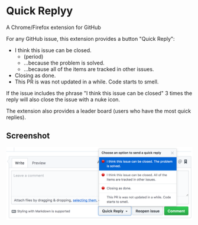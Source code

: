 # Quick Replyy

A Chrome/Firefox extension for GitHub

For any GitHub issue, this extension provides a button "Quick Reply":

- I think this issue can be closed.
   - (period)
   - ...because the problem is solved.
   - ...because all of the items are tracked in other issues.
- Closing as done.
- This PR is was not updated in a while. Code starts to smell.

If the issue includes the phrase "I think this issue can be closed" 3 times the reply will also close the issue with a nuke icon.

The extension also provides a leader board (users who have the most quick replies).

## Screenshot

![screenshot](./screenshot.png)
